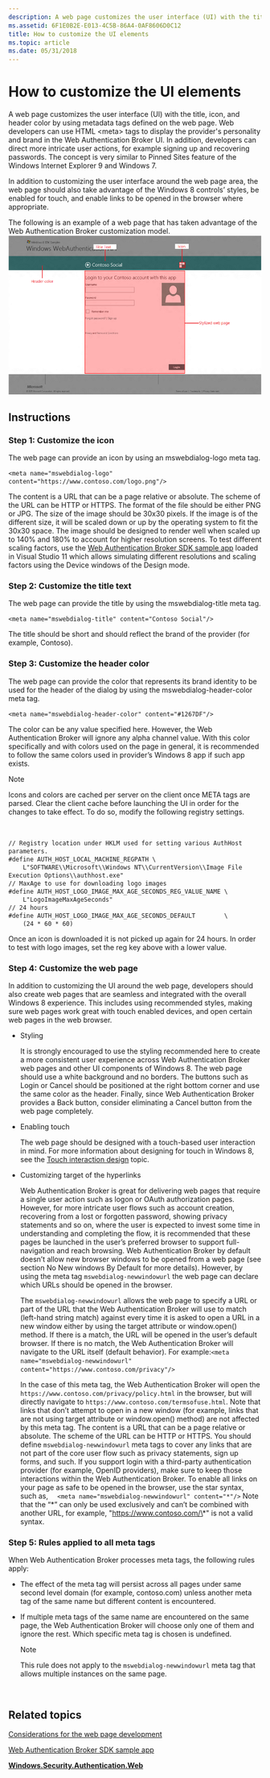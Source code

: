 ```yaml
---
description: A web page customizes the user interface (UI) with the title, icon, and header color by using metadata tags defined on the web page.
ms.assetid: 6F1E0B2E-E013-4C5B-86A4-0AF8606D0C12
title: How to customize the UI elements
ms.topic: article
ms.date: 05/31/2018
---
```


# How to customize the UI elements

A web page customizes the user interface (UI) with the title, icon, and header color by using metadata tags defined on the web page. Web developers can use HTML &lt;meta&gt; tags to display the provider's personality and brand in the Web Authentication Broker UI. In addition, developers can direct more intricate user actions, for example signing up and recovering passwords. The concept is very similar to Pinned Sites feature of the Windows Internet Explorer 9 and Windows 7.

In addition to customizing the user interface around the web page area, the web page should also take advantage of the Windows 8 controls’ styles, be enabled for touch, and enable links to be opened in the browser where appropriate.

The following is an example of a web page that has taken advantage of the Web Authentication Broker customization model. ![web authentication broker user interface elements](images/wab-figure7.png)

## Instructions

### Step 1: Customize the icon

The web page can provide an icon by using an mswebdialog-logo meta tag.

``` syntax
<meta name="mswebdialog-logo" content="https://www.contoso.com/logo.png"/>
```

The content is a URL that can be a page relative or absolute. The scheme of the URL can be HTTP or HTTPS. The format of the file should be either PNG or JPG. The size of the image should be 30x30 pixels. If the image is of the different size, it will be scaled down or up by the operating system to fit the 30x30 space. The image should be designed to render well when scaled up to 140% and 180% to account for higher resolution screens. To test different scaling factors, use the [Web Authentication Broker SDK sample app](https://github.com/microsoft/Windows-universal-samples/tree/master/Samples/WebAuthenticationBroker) loaded in Visual Studio 11 which allows simulating different resolutions and scaling factors using the Device windows of the Design mode.

### Step 2: Customize the title text

The web page can provide the title by using the mswebdialog-title meta tag.

``` syntax
<meta name="mswebdialog-title" content="Contoso Social"/>
```

The title should be short and should reflect the brand of the provider (for example, Contoso).

### Step 3: Customize the header color

The web page can provide the color that represents its brand identity to be used for the header of the dialog by using the mswebdialog-header-color meta tag.

``` syntax
<meta name="mswebdialog-header-color" content="#1267DF"/>
```

The color can be any value specified here. However, the Web Authentication Broker will ignore any alpha channel value. With this color specifically and with colors used on the page in general, it is recommended to follow the same colors used in provider’s Windows 8 app if such app exists.

> [!Note]  
> Icons and colors are cached per server on the client once META tags are parsed. Clear the client cache before launching the UI in order for the changes to take effect. To do so, modify the following registry settings.

 

``` syntax
// Registry location under HKLM used for setting various AuthHost parameters.
#define AUTH_HOST_LOCAL_MACHINE_REGPATH \
    L"SOFTWARE\\Microsoft\\Windows NT\\CurrentVersion\\Image File Execution Options\\authhost.exe"
// MaxAge to use for downloading logo images
#define AUTH_HOST_LOGO_IMAGE_MAX_AGE_SECONDS_REG_VALUE_NAME \
    L"LogoImageMaxAgeSeconds"
// 24 hours
#define AUTH_HOST_LOGO_IMAGE_MAX_AGE_SECONDS_DEFAULT        \
    (24 * 60 * 60)
```

Once an icon is downloaded it is not picked up again for 24 hours. In order to test with logo images, set the reg key above with a lower value.

### Step 4: Customize the web page

In addition to customizing the UI around the web page, developers should also create web pages that are seamless and integrated with the overall Windows 8 experience. This includes using recommended styles, making sure web pages work great with touch enabled devices, and open certain web pages in the web browser.

-   Styling

    It is strongly encouraged to use the styling recommended here to create a more consistent user experience across Web Authentication Broker web pages and other UI components of Windows 8. The web page should use a white background and no borders. The buttons such as Login or Cancel should be positioned at the right bottom corner and use the same color as the header. Finally, since Web Authentication Broker provides a Back button, consider eliminating a Cancel button from the web page completely.

-   Enabling touch

    The web page should be designed with a touch-based user interaction in mind. For more information about designing for touch in Windows 8, see the [Touch interaction design](https://msdn.microsoft.com/library/Hh465415(v=Win.10).aspx) topic.

-   Customizing target of the hyperlinks

    Web Authentication Broker is great for delivering web pages that require a single user action such as logon or OAuth authorization pages. However, for more intricate user flows such as account creation, recovering from a lost or forgotten password, showing privacy statements and so on, where the user is expected to invest some time in understanding and completing the flow, it is recommended that these pages be launched in the user’s preferred browser to support full-navigation and reach browsing. Web Authentication Broker by default doesn’t allow new browser windows to be opened from a web page (see section No New windows By Default for more details). However, by using the meta tag `mswebdialog-newwindowurl` the web page can declare which URLs should be opened in the browser.

    The `mswebdialog-newwindowurl` allows the web page to specify a URL or part of the URL that the Web Authentication Broker will use to match (left-hand string match) against every time it is asked to open a URL in a new window either by using the target attribute or window.open() method. If there is a match, the URL will be opened in the user’s default browser. If there is no match, the Web Authentication Broker will navigate to the URL itself (default behavior). For example:`<meta name="mswebdialog-newwindowurl" content="https://www.contoso.com/privacy"/>`

    In the case of this meta tag, the Web Authentication Broker will open the `https://www.contoso.com/privacy/policy.html` in the browser, but will directly navigate to `https://www.contoso.com/termsofuse.html`. Note that links that don’t attempt to open in a new window (for example, links that are not using target attribute or window.open() method) are not affected by this meta tag. The content is a URL that can be a page relative or absolute. The scheme of the URL can be HTTP or HTTPS. You should define `mswebdialog-newwindowurl` meta tags to cover any links that are not part of the core user flow such as privacy statements, sign up forms, and such. If you support login with a third-party authentication provider (for example, OpenID providers), make sure to keep those interactions within the Web Authentication Broker. To enable all links on your page as safe to be opened in the browser, use the star syntax, such as, `  <meta name="mswebdialog-newwindowurl" content="*"/>` Note that the “\*” can only be used exclusively and can’t be combined with another URL, for example, "https://www.contoso.com/\*" is not a valid syntax.

### Step 5: Rules applied to all meta tags

When Web Authentication Broker processes meta tags, the following rules apply:

-   The effect of the meta tag will persist across all pages under same second level domain (for example, contoso.com) unless another meta tag of the same name but different content is encountered.
-   If multiple meta tags of the same name are encountered on the same page, the Web Authentication Broker will choose only one of them and ignore the rest. Which specific meta tag is chosen is undefined.
    > [!Note]  
    > This rule does not apply to the `mswebdialog-newwindowurl` meta tag that allows multiple instances on the same page.

     

## Related topics

<dl> <dt>

[Considerations for the web page development](considerations-for-the-web-page-development.md)
</dt> <dt>

[Web Authentication Broker SDK sample app](https://github.com/microsoft/Windows-universal-samples/tree/master/Samples/WebAuthenticationBroker)
</dt> <dt>

[**Windows.Security.Authentication.Web**](/uwp/api/Windows.Security.Authentication.Web)
</dt> </dl>

 

 

